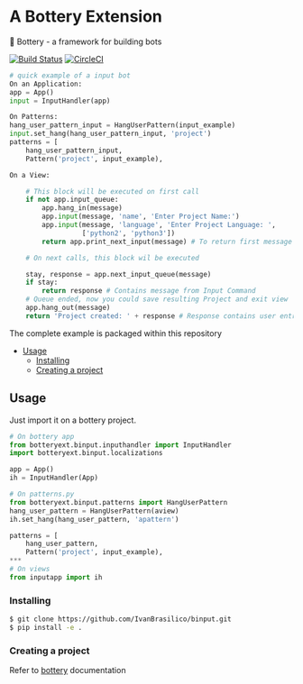 # A Bottery Extension
:battery: Bottery - a framework for building bots

[![Build Status](https://travis-ci.org/IvanBrasilico/binput.svg?branch=master)](https://travis-ci.org/IvanBrasilico/binput)
[![CircleCI](https://circleci.com/gh/IvanBrasilico/binput/tree/master.svg?style=svg)](https://circleci.com/gh/IvanBrasilico/binput/tree/master)


```python
# quick example of a input bot
On an Application:
app = App()
input = InputHandler(app)

On Patterns:
hang_user_pattern_input = HangUserPattern(input_example)
input.set_hang(hang_user_pattern_input, 'project')
patterns = [
    hang_user_pattern_input,
    Pattern('project', input_example),

On a View:

    # This block will be executed on first call
    if not app.input_queue:
        app.hang_in(message)
        app.input(message, 'name', 'Enter Project Name:')
        app.input(message, 'language', 'Enter Project Language: ',
                  ['python2', 'python3'])
        return app.print_next_input(message) # To return first message of queue

    # On next calls, this block wil be executed

    stay, response = app.next_input_queue(message)
    if stay:
        return response # Contains message from Input Command
    # Queue ended, now you could save resulting Project and exit view
    app.hang_out(message)
    return 'Project created: ' + response # Response contains user entries
```

The complete example is packaged within this repository

* [Usage](#usage)
  * [Installing](#installing)
  * [Creating a project](#creating-a-project)


## Usage
Just import it on a bottery project. 
```python
# On bottery app
from botteryext.binput.inputhandler import InputHandler
import botteryext.binput.localizations

app = App()
ih = InputHandler(App)

# On patterns.py
from botteryext.binput.patterns import HangUserPattern
hang_user_pattern = HangUserPattern(aview)
ih.set_hang(hang_user_pattern, 'apattern')

patterns = [
    hang_user_pattern,
    Pattern('project', input_example),
***
# On views
from inputapp import ih
```

### Installing
```bash
$ git clone https://github.com/IvanBrasilico/binput.git
$ pip install -e .
```

### Creating a project 

Refer to [bottery](https://github.com/rougeth/bottery/) documentation




